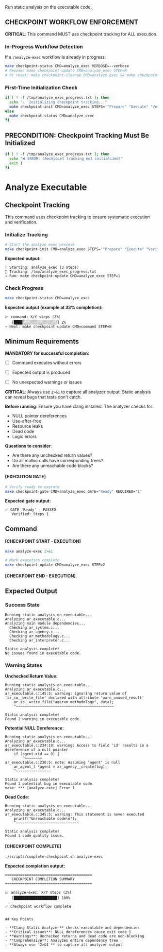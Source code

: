 Run static analysis on the executable code.

## CHECKPOINT WORKFLOW ENFORCEMENT

**CRITICAL**: This command MUST use checkpoint tracking for ALL execution.

### In-Progress Workflow Detection

If a `/analyze-exec` workflow is already in progress:

```bash
make checkpoint-status CMD=analyze_exec VERBOSE=--verbose
# Resume: make checkpoint-update CMD=analyze_exec STEP=N
# Or reset: make checkpoint-cleanup CMD=analyze_exec && make checkpoint-init CMD=analyze_exec STEPS='"Prepare" "Execute" "Verify"'
```

### First-Time Initialization Check

```bash
if [ ! -f /tmp/analyze_exec_progress.txt ]; then
  echo "⚠️  Initializing checkpoint tracking..."
  make checkpoint-init CMD=analyze_exec STEPS='"Prepare" "Execute" "Verify"'
else
  make checkpoint-status CMD=analyze_exec
fi
```

## PRECONDITION: Checkpoint Tracking Must Be Initialized

```bash
if [ ! -f /tmp/analyze_exec_progress.txt ]; then
  echo "❌ ERROR: Checkpoint tracking not initialized!"
  exit 1
fi
```

# Analyze Executable
## Checkpoint Tracking

This command uses checkpoint tracking to ensure systematic execution and verification.

### Initialize Tracking
```bash
# Start the analyze exec process
make checkpoint-init CMD=analyze_exec STEPS='"Prepare" "Execute" "Verify"'
```

**Expected output:**
```
📍 Starting: analyze_exec (3 steps)
📁 Tracking: /tmp/analyze_exec_progress.txt
→ Run: make checkpoint-update CMD=analyze_exec STEP=1
```

### Check Progress
```bash
make checkpoint-status CMD=analyze_exec
```

**Expected output (example at 33% completion):**
```
📈 command: X/Y steps (Z%)
   [████░░░░░░░░░░░░░░░░] Z%
→ Next: make checkpoint-update CMD=command STEP=N
```

## Minimum Requirements

**MANDATORY for successful completion:**
- [ ] Command executes without errors
- [ ] Expected output is produced
- [ ] No unexpected warnings or issues




**CRITICAL**: Always use `2>&1` to capture all analyzer output. Static analysis can reveal bugs that tests don't catch.

**Before running**: Ensure you have clang installed. The analyzer checks for:
- NULL pointer dereferences
- Use-after-free
- Resource leaks
- Dead code
- Logic errors

**Questions to consider**:
- Are there any unchecked return values?
- Do all malloc calls have corresponding frees?
- Are there any unreachable code blocks?

#### [EXECUTION GATE]
```bash
# Verify ready to execute
make checkpoint-gate CMD=analyze_exec GATE="Ready" REQUIRED="1"
```

**Expected gate output:**
```
✅ GATE 'Ready' - PASSED
   Verified: Steps 1
```

## Command

#### [CHECKPOINT START - EXECUTION]

```bash
make analyze-exec 2>&1

# Mark execution complete
make checkpoint-update CMD=analyze_exec STEP=2
```


#### [CHECKPOINT END - EXECUTION]
## Expected Output

### Success State
```
Running static analysis on executable...
Analyzing ar_executable.c...
Analyzing main module dependencies...
  Checking ar_system.c...
  Checking ar_agency.c...
  Checking ar_methodology.c...
  Checking ar_interpreter.c...

Static analysis complete!
No issues found in executable code.
```

### Warning States

**Unchecked Return Value:**
```
Running static analysis on executable...
Analyzing ar_executable.c...
ar_executable.c:145:5: warning: ignoring return value of 'ar_io__write_file' declared with attribute 'warn_unused_result'
    ar_io__write_file("agerun.methodology", data);
    ^~~~~~~~~~~~~~~~~~~~~~~~~~~~~~~~~~~~~~~~~~~~~~

Static analysis complete!
Found 1 warning in executable code.
```

**Potential NULL Dereference:**
```
Running static analysis on executable...
Analyzing ar_executable.c...
ar_executable.c:234:10: warning: Access to field 'id' results in a dereference of a null pointer
    if (agent->id == 0) {
        ^~~~~~~~~
ar_executable.c:230:5: note: Assuming 'agent' is null
    ar_agent_t *agent = ar_agency__create(log);
    ^~~~~~~~~~~~~~~~~

Static analysis complete!
Found 1 potential bug in executable code.
make: *** [analyze-exec] Error 1
```

**Dead Code:**
```
Running static analysis on executable...
Analyzing ar_executable.c...
ar_executable.c:345:5: warning: This statement is never executed
    printf("Unreachable code\n");
    ^~~~~~~~~~~~~~~~~~~~~~~~~~~~~~

Static analysis complete!
Found 1 code quality issue.
```


#### [CHECKPOINT COMPLETE]
```bash
./scripts/complete-checkpoint.sh analyze-exec
```

**Expected completion output:**
```
========================================
   CHECKPOINT COMPLETION SUMMARY
========================================

📈 analyze-exec: X/Y steps (Z%)
   [████████████████████] 100%

✅ Checkpoint workflow complete
```
```

## Key Points

- **Clang Static Analyzer** checks executable and dependencies
- **Critical issues**: NULL dereferences cause exit code 1
- **Warnings**: Unchecked returns and dead code are non-blocking
- **Comprehensive**: Analyzes entire dependency tree
- **Always use `2>&1`** to capture all analyzer output